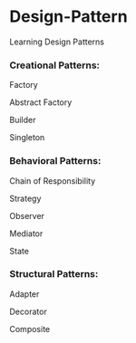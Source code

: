 # Design-Pattern
Learning Design Patterns

<h3>Creational Patterns:</h3>
<p>Factory</p>
<p>Abstract Factory</p>
<p>Builder</p>
<p>Singleton</p>

<h3>Behavioral Patterns:</h3>
<p>Chain of Responsibility</p>
<p>Strategy</p>
<p>Observer</p>
<p>Mediator</p>
<p>State</p>

<h3>Structural Patterns:</h3>
<p>Adapter</p>
<p>Decorator</p>
<p>Composite</p>

